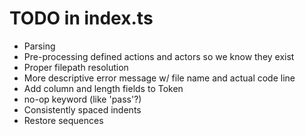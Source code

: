 # TODO in index.ts

- Parsing
- Pre-processing defined actions and actors so we know they exist
- Proper filepath resolution
- More descriptive error message w/ file name and actual code line
- Add column and length fields to Token
- no-op keyword (like 'pass'?)
- Consistently spaced indents
- Restore sequences
